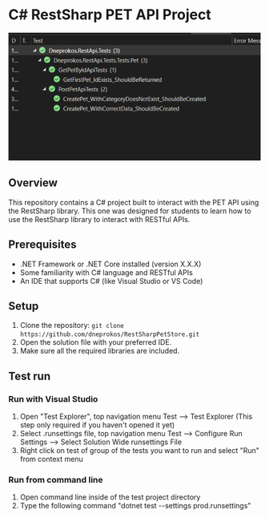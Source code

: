 # C# RestSharp PET API Project

![Tests Image](/images/tests.png)  

## Overview
This repository contains a C# project built to interact with the PET API using the RestSharp library. 
This one was designed for students to learn how to use the RestSharp library to interact with RESTful APIs.

## Prerequisites
- .NET Framework or .NET Core installed (version X.X.X)
- Some familiarity with C# language and RESTful APIs
- An IDE that supports C# (like Visual Studio or VS Code)

## Setup
1. Clone the repository: `git clone https://github.com/dneprokos/RestSharpPetStore.git`
2. Open the solution file with your preferred IDE.
3. Make sure all the required libraries are included.

## Test run

### Run with Visual Studio
1. Open "Test Explorer", top navigation menu Test --> Test Explorer (This step only required if you haven't opened it yet)
2. Select .runsettings file, top navigation menu Test --> Configure Run Settings --> Select Solution Wide runsettings File
3. Right click on test of group of the tests you want to run and select "Run" from context menu

### Run from command line
1. Open command line inside of the test project directory
2. Type the following command "dotnet test --settings prod.runsettings"